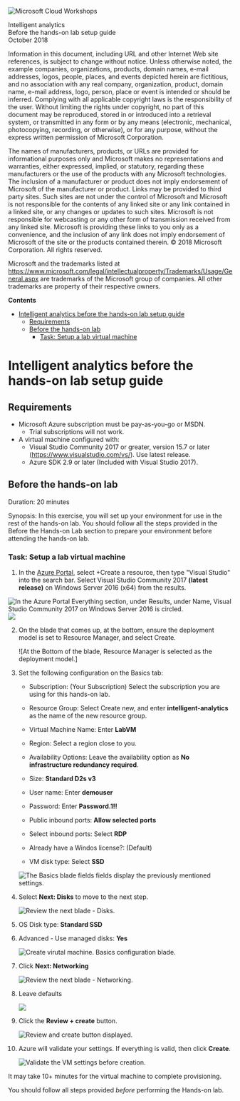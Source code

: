 ![](https://github.com/Microsoft/MCW-Template-Cloud-Workshop/raw/master/Media/ms-cloud-workshop.png "Microsoft Cloud Workshops")

<div class="MCWHeader1">
Intelligent analytics
</div>

<div class="MCWHeader2">
Before the hands-on lab setup guide
</div>

<div class="MCWHeader3">
October 2018
</div>

Information in this document, including URL and other Internet Web site references, is subject to change without notice. Unless otherwise noted, the example companies, organizations, products, domain names, e-mail addresses, logos, people, places, and events depicted herein are fictitious, and no association with any real company, organization, product, domain name, e-mail address, logo, person, place or event is intended or should be inferred. Complying with all applicable copyright laws is the responsibility of the user. Without limiting the rights under copyright, no part of this document may be reproduced, stored in or introduced into a retrieval system, or transmitted in any form or by any means (electronic, mechanical, photocopying, recording, or otherwise), or for any purpose, without the express written permission of Microsoft Corporation.

The names of manufacturers, products, or URLs are provided for informational purposes only and Microsoft makes no representations and warranties, either expressed, implied, or statutory, regarding these manufacturers or the use of the products with any Microsoft technologies. The inclusion of a manufacturer or product does not imply endorsement of Microsoft of the manufacturer or product. Links may be provided to third party sites. Such sites are not under the control of Microsoft and Microsoft is not responsible for the contents of any linked site or any link contained in a linked site, or any changes or updates to such sites. Microsoft is not responsible for webcasting or any other form of transmission received from any linked site. Microsoft is providing these links to you only as a convenience, and the inclusion of any link does not imply endorsement of Microsoft of the site or the products contained therein.
© 2018 Microsoft Corporation. All rights reserved.

Microsoft and the trademarks listed at <https://www.microsoft.com/legal/intellectualproperty/Trademarks/Usage/General.aspx> are trademarks of the Microsoft group of companies. All other trademarks are property of their respective owners.

**Contents**

<!-- TOC -->

- [Intelligent analytics before the hands-on lab setup guide](#intelligent-analytics-before-the-hands-on-lab-setup-guide)
    - [Requirements](#requirements)
    - [Before the hands-on lab](#before-the-hands-on-lab)
        - [Task: Setup a lab virtual machine](#task-2-setup-a-lab-virtual-machine)
<!-- /TOC -->

# Intelligent analytics before the hands-on lab setup guide

## Requirements

- Microsoft Azure subscription must be pay-as-you-go or MSDN.
  - Trial subscriptions will not work.
- A virtual machine configured with:
  - Visual Studio Community 2017 or greater, version 15.7 or later (<https://www.visualstudio.com/vs/>).  Use latest release.
  - Azure SDK 2.9 or later (Included with Visual Studio 2017).

## Before the hands-on lab

Duration: 20 minutes

Synopsis: In this exercise, you will set up your environment for use in the rest of the hands-on lab. You should follow all the steps provided in the Before the Hands-on Lab section to prepare your environment before attending the hands-on lab.

### Task: Setup a lab virtual machine 

1. In the [Azure Portal](https://portal.azure.com/), select +Create a resource, then type "Visual Studio" into the search bar. Select Visual Studio Community 2017 **(latest release)** on Windows Server 2016 (x64) from the results. 

![In the Azure Portal Everything section, under Results, under Name, Visual Studio Community 2017 on Windows Server 2016 is circled.](media/2019-03-20-10-21-21.png)
![](media/2019-03-20-10-27-57.png)

2. On the blade that comes up, at the bottom, ensure the deployment model is set to Resource Manager, and select Create.

    ![At the Bottom of the blade, Resource Manager is selected as the deployment model.] 

3. Set the following configuration on the Basics tab:

    - Subscription: (Your Subscription) Select the subscription you are using for this hands-on lab.
    
    - Resource Group: Select Create new, and enter **intelligent-analytics** as the name of the new resource group.

    - Virtual Machine Name: Enter **LabVM**

    - Region: Select a region close to you.

    - Availability Options:  Leave the availability option as **No infrastructure redundancy required**.

    - Size: **Standard D2s v3**

    - User name: Enter **demouser**

    - Password: Enter **Password.1!!**

    - Public inbound ports: **Allow selected ports**

    - Select inbound ports: Select **RDP**

    - Already have a Windos license?: (Default)

    - VM disk type: Select **SSD**

    ![The Basics blade fields fields display the previously mentioned settings.](media/2019-03-20-10-50-25.png)

4. Select **Next: Disks** to move to the next step. 

    ![Review the next blade - Disks.](media/2019-03-20-10-53-39.png)

5. OS Disk type: **Standard SSD**

6. Advanced - Use managed disks: **Yes**

    ![Create virutal machine.  Basics configuration blade.](media/2019-03-20-11-28-25.png "Create a Virtual Machine")

7. Click **Next: Networking**

    ![Review the next blade - Networking.](media/2019-03-20-11-18-33.png)

8. Leave defaults

    ![](media/2019-03-20-11-20-21.png)

9. Click the **Review + create** button.

    ![Review and create button displayed.](media/2019-03-20-11-23-20.png)

10. Azure will validate your settings.  If everything is valid, then click **Create**.

    ![Validate the VM settings before creation.](media/2019-03-20-15-18-30.png)

It may take 10+ minutes for the virtual machine to complete provisioning.

You should follow all steps provided *before* performing the Hands-on lab.
